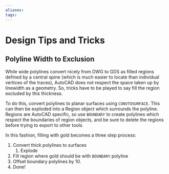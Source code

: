 ```yaml
---
aliases: 
tags: 
---
```

# Design Tips and Tricks

## Polyline Width to Exclusion

While wide polylines convert nicely from DWG to GDS as filled regions defined by a central spine (which is much easier to locate than individual vertices of the traces), AutoCAD does not respect the space taken up by linewidth as a geometry. So, tricks have to be played to say fill the region excluded by this thickness.

To do this, convert polylines to planar surfaces using `CONVTOSURFACE`. This can then be exploded into a Region object which surrounds the polyline. Regions are AutoCAD specific, so use `BOUNDARY` to create polylines which respect the boundaries of region objects, and be sure to delete the regions before trying to export to other tools.

In this fashion, filling with gold becomes a three step process:
1. Convert thick polylines to surfaces
	1. Explode
2. Fill region where gold should be with `BOUNDARY` polyline
3. Offset boundary polylines by 10.
4. Done!

